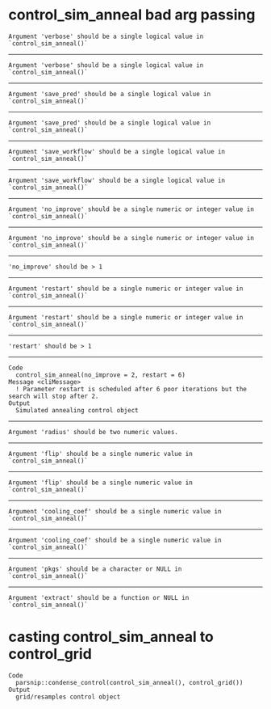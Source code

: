 # control_sim_anneal bad arg passing

    Argument 'verbose' should be a single logical value in `control_sim_anneal()`

---

    Argument 'verbose' should be a single logical value in `control_sim_anneal()`

---

    Argument 'save_pred' should be a single logical value in `control_sim_anneal()`

---

    Argument 'save_pred' should be a single logical value in `control_sim_anneal()`

---

    Argument 'save_workflow' should be a single logical value in `control_sim_anneal()`

---

    Argument 'save_workflow' should be a single logical value in `control_sim_anneal()`

---

    Argument 'no_improve' should be a single numeric or integer value in `control_sim_anneal()`

---

    Argument 'no_improve' should be a single numeric or integer value in `control_sim_anneal()`

---

    'no_improve' should be > 1

---

    Argument 'restart' should be a single numeric or integer value in `control_sim_anneal()`

---

    Argument 'restart' should be a single numeric or integer value in `control_sim_anneal()`

---

    'restart' should be > 1

---

    Code
      control_sim_anneal(no_improve = 2, restart = 6)
    Message <cliMessage>
      ! Parameter restart is scheduled after 6 poor iterations but the search will stop after 2.
    Output
      Simulated annealing control object

---

    Argument 'radius' should be two numeric values.

---

    Argument 'flip' should be a single numeric value in `control_sim_anneal()`

---

    Argument 'flip' should be a single numeric value in `control_sim_anneal()`

---

    Argument 'cooling_coef' should be a single numeric value in `control_sim_anneal()`

---

    Argument 'cooling_coef' should be a single numeric value in `control_sim_anneal()`

---

    Argument 'pkgs' should be a character or NULL in `control_sim_anneal()`

---

    Argument 'extract' should be a function or NULL in `control_sim_anneal()`

# casting control_sim_anneal to control_grid

    Code
      parsnip::condense_control(control_sim_anneal(), control_grid())
    Output
      grid/resamples control object

